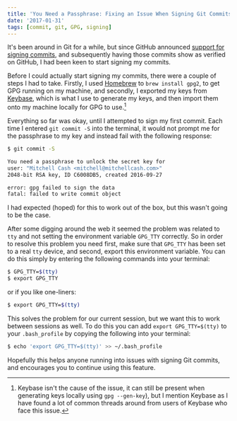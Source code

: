 ```yaml
---
title: 'You Need a Passphrase: Fixing an Issue When Signing Git Commits on a Mac'
date: '2017-01-31'
tags: [commit, git, GPG, signing]
---
```


It's been around in Git for a while, but since GitHub announced [support for signing commits](https://help.github.com/articles/signing-commits-using-gpg), and subsequently having those commits show as verified on GitHub, I had been keen to start signing my commits.

Before I could actually start signing my commits, there were a couple of steps I had to take. Firstly, I used [Homebrew](https://brew.sh) to `brew install gpg2`, to get GPG running on my machine, and secondly, I exported my keys from [Keybase](https://keybase.io), which is what I use to generate my keys, and then import them onto my machine locally for GPG to use.[^1]

Everything so far was okay, until I attempted to sign my first commit. Each time I entered `git commit -S` into the terminal, it would not prompt me for the passphrase to my key and instead fail with the following response:

```bash
$ git commit -S

You need a passphrase to unlock the secret key for
user: "Mitchell Cash <mitchell@mitchellcash.com>"
2048-bit RSA key, ID C6008DB5, created 2016-09-27

error: gpg failed to sign the data
fatal: failed to write commit object
```

I had expected (hoped) for this to work out of the box, but this wasn't going to be the case.

After some digging around the web it seemed the problem was related to `tty` and not setting the environment variable `GPG_TTY` correctly. So in order to resolve this problem you need first, make sure that `GPG_TTY` has been set to a real `tty` device, and second, export this environment variable. You can do this simply by entering the following commands into your terminal:

```bash
$ GPG_TTY=$(tty)
$ export GPG_TTY
```

or if you like one-liners:

```bash
$ export GPG_TTY=$(tty)
```

This solves the problem for our current session, but we want this to work between sessions as well. To do this you can add `export GPG_TTY=$(tty)` to your `.bash_profile` by copying the following into your terminal:

```bash
$ echo 'export GPG_TTY=$(tty)' >> ~/.bash_profile
```

Hopefully this helps anyone running into issues with signing Git commits, and encourages you to continue using this feature.

[^1]: Keybase isn't the cause of the issue, it can still be present when generating keys locally using `gpg --gen-key`), but I mention Keybase as I have found a lot of common threads around from users of Keybase who face this issue.
